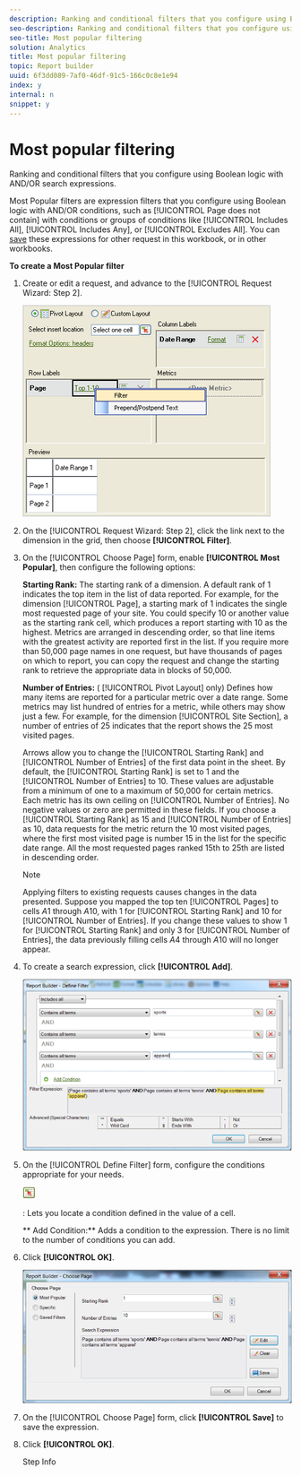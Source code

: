 ```yaml
---
description: Ranking and conditional filters that you configure using Boolean logic with AND/OR search expressions.
seo-description: Ranking and conditional filters that you configure using Boolean logic with AND/OR search expressions.
seo-title: Most popular filtering
solution: Analytics
title: Most popular filtering
topic: Report builder
uuid: 6f3dd089-7af0-46df-91c5-166c0c8e1e94
index: y
internal: n
snippet: y
---
```


# Most popular filtering

Ranking and conditional filters that you configure using Boolean logic with AND/OR search expressions.

Most Popular filters are expression filters that you configure using Boolean logic with AND/OR conditions, such as [!UICONTROL Page does not contain]*<product name>* with conditions or groups of conditions like [!UICONTROL Includes All], [!UICONTROL Includes Any], or [!UICONTROL Excludes All]. You can [save](../../../../analyze/report-builder/layout/c-filter-dimensions/saved-filters.md#concept_562AC2C5628247909FBA5E1867BB6AE5) these expressions for other request in this workbook, or in other workbooks.

**To create a Most Popular filter** 

1. Create or edit a request, and advance to the [!UICONTROL Request Wizard: Step 2].

   ![Step Info](assets/dimension_filter.png)

1. On the [!UICONTROL Request Wizard: Step 2], click the link next to the dimension in the grid, then choose **[!UICONTROL Filter]**.
1. On the [!UICONTROL Choose Page] form, enable **[!UICONTROL Most Popular]**, then configure the following options:

   **Starting Rank:** The starting rank of a dimension. A default rank of 1 indicates the top item in the list of data reported. For example, for the dimension [!UICONTROL Page], a starting mark of 1 indicates the single most requested page of your site. You could specify 10 or another value as the starting rank cell, which produces a report starting with 10 as the highest. Metrics are arranged in descending order, so that line items with the greatest activity are reported first in the list. If you require more than 50,000 page names in one request, but have thousands of pages on which to report, you can copy the request and change the starting rank to retrieve the appropriate data in blocks of 50,000.

   **Number of Entries:** ( [!UICONTROL Pivot Layout] only) Defines how many items are reported for a particular metric over a date range. Some metrics may list hundred of entries for a metric, while others may show just a few. For example, for the dimension [!UICONTROL Site Section], a number of entries of 25 indicates that the report shows the 25 most visited pages.

   Arrows allow you to change the [!UICONTROL Starting Rank] and [!UICONTROL Number of Entries] of the first data point in the sheet. By default, the [!UICONTROL Starting Rank] is set to 1 and the [!UICONTROL Number of Entries] to 10. These values are adjustable from a minimum of one to a maximum of 50,000 for certain metrics. Each metric has its own ceiling on [!UICONTROL Number of Entries]. No negative values or zero are permitted in these fields. If you choose a [!UICONTROL Starting Rank] as 15 and [!UICONTROL Number of Entries] as 10, data requests for the metric return the 10 most visited pages, where the first most visited page is number 15 in the list for the specific date range. All the most requested pages ranked 15th to 25th are listed in descending order.

   >[!NOTE]
   >
   >Applying filters to existing requests causes changes in the data presented. Suppose you mapped the top ten [!UICONTROL Pages] to cells $A$1 through $A$10, with 1 for [!UICONTROL Starting Rank] and 10 for [!UICONTROL Number of Entries]. If you change these values to show 1 for [!UICONTROL Starting Rank] and only 3 for [!UICONTROL Number of Entries], the data previously filling cells $A$4 through $A$10 will no longer appear.

1. To create a search expression, click **[!UICONTROL Add]**.

   ![Step Info](assets/expressions_define_filter.png)

1. On the [!UICONTROL Define Filter] form, configure the conditions appropriate for your needs.

   ![select_cell_icon.png](assets/select_cell_icon.png)

   : Lets you locate a condition defined in the value of a cell.

   ** Add Condition:** Adds a condition to the expression. There is no limit to the number of conditions you can add. 

1. Click **[!UICONTROL OK]**.

   ![Step Info](assets/choose_page_02.png)

1. On the [!UICONTROL Choose Page] form, click **[!UICONTROL Save]** to save the expression.
1. Click **[!UICONTROL OK]**.

   Step Info
